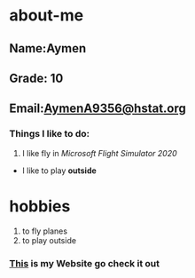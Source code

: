 # about-me
## Name:Aymen
## Grade: 10
## Email:AymenA9356@hstat.org
### Things I like to do:
1. I like fly in *Microsoft Flight Simulator 2020*
* I like to play **outside**
# hobbies
1. to fly planes
2. to play outside
### [This](https://aymena9356.github.io/) is my Website go check it out

